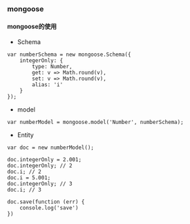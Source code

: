 ### mongoose

#### mongoose的使用

+ Schema

```
var numberSchema = new mongoose.Schema({
    integerOnly: {
        type: Number,
        get: v => Math.round(v),
        set: v => Math.round(v),
        alias: 'i'
    }
});
```

+ model

```
var numberModel = mongoose.model('Number', numberSchema);
```

+ Entity

```
var doc = new numberModel();

doc.integerOnly = 2.001;
doc.integerOnly; // 2
doc.i; // 2
doc.i = 5.001;
doc.integerOnly; // 3
doc.i; // 3

doc.save(function (err) {
    console.log('save')
})
```
